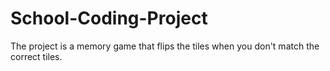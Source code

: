 # School-Coding-Project
The project is a memory game that flips the tiles when you don't match the correct tiles.
